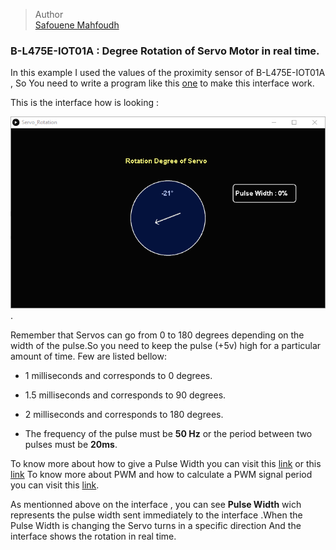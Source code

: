 > Author   
> [Safouene Mahfoudh](https://github.com/Safouene-Mahfoudh)


### B-L475E-IOT01A : Degree Rotation of Servo Motor in real time.  

In this example I used the values of the proximity sensor of B-L475E-IOT01A , So You need to write a program like this [one](https://github.com/Safouene-Mahfoudh/B-L475E-IOT01A/tree/main/Moving_The_Servo_Motor_Using_Your_Hand) to make this interface work.  

This is the interface how is looking :  

![Interface](https://github.com/Safouene-Mahfoudh/B-L475E-IOT01A/blob/main/Display_The_Rotation_Degree_of_Servo_in_Real_Time/interface.png).  

Remember that Servos can go from 0 to 180 degrees depending on the width of the pulse.So you need to keep the pulse (+5v) high for a particular amount of time. Few are listed bellow:

* 1 milliseconds and corresponds to 0 degrees.    
* 1.5 milliseconds and corresponds to 90 degrees.    
* 2 milliseconds and corresponds to 180 degrees.  

* The frequency of the pulse must be **50 Hz** or the period between two pulses must be **20ms**.  

To know more about how to give a Pulse Width you can visit this [link](https://github.com/Safouene-Mahfoudh/B-L475E-IOT01A/blob/main/Moving_The_Servo_Motor_Using_Your_Hand/Readme.md) or this [link](https://github.com/Safouene-Mahfoudh/B-L475E-IOT01A/blob/main/Moving_Servo_With_Accelerometer/Readme.md)
To know more about PWM and how to calculate a PWM signal period you can visit this [link](https://github.com/Safouene-Mahfoudh/STM32F429I/blob/main/Confguration_Of%20_PWM_With_Values_30_50_100/Readme.md).  

As mentionned above on the interface , you can see **Pulse Width** wich represents the pulse width sent immediately to the interface .When the Pulse Width is changing the Servo turns in a specific direction And the interface shows the rotation in real time. 


